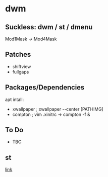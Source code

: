 # dwm
## Suckless: dwm / st / dmenu
Mod1Mask -> Mod4Mask
## Patches
- shiftview
- fullgaps
## Packages/Dependencies
apt intall:
- xwallpaper	;	xwallpaper --center [PATHIMG]
- compton	;	vim .xinitrc -> compton -f &
## To Do
- TBC
## st
[link](https://github.com/MatthiasBenaets/st.git)
